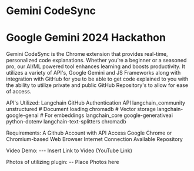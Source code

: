 # Gemini CodeSync 
# Google Gemini 2024 Hackathon
Gemini CodeSync is the Chrome extension that provides real-time, personalized code explanations. Whether you’re a beginner or a seasoned pro, our AI/ML powered tool enhances learning and boosts productivity.
It utilizes a variety of API's, Google Gemini and JS Frameworks along with integration with GitHub for you to be able to get code explained to you with the ability to utilize private and public GitHub Repository's to allow for ease of access.


API's Utilized:
 Langchain
 GitHub Authentication API
 langchain_community
unstructured # Document loading
chromadb # Vector storage
langchain-google-genai # For embeddings
langchain_core
google-generativeai
python-dotenv
langchain-text-splitters
chromadb

 
Requirements:
 A Github Account with API Access
 Google Chrome or Chromium-based Web Browser
 Internet Connection
 Available Repository 

 Video Demo: --- Insert Link to Video (YouTube Link)

 Photos of utilizing plugin:
  -- Place Photos here

  
